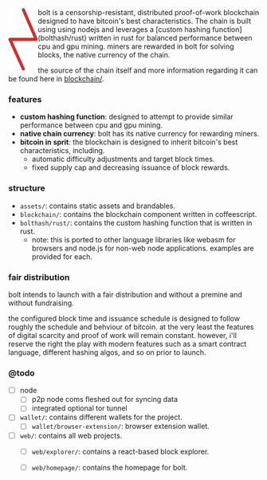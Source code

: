 <img src="assets/bolt-reverse.svg" height="125" align="left" />
bolt is a censorship-resistant, distributed proof-of-work blockchain designed 
to have bitcoin's best characteristics. The chain is built using using 
nodejs and leverages a [custom hashing function](bolthash/rust) written
in rust for balanced performance between cpu and gpu mining. miners 
are rewarded in bolt for solving blocks, the native currency of the chain.

the source of the chain itself and more information regarding it can be
found here in [blockchain/](blockchain).

### features

- **custom hashing function**: designed to attempt to provide similar performance between cpu and gpu mining.
- **native chain currency**: bolt has its native currency for rewarding miners.
- **bitcoin in sprit**: the blockchain is designed to inherit bitcoin's best characteristics, including.
  - automatic difficulty adjustments and target block times.
  - fixed supply cap and decreasing issuance of block rewards.

### structure

- `assets/`: contains static assets and brandables.
- `blockchain/`: contains the blockchain component written in coffeescript.
- `bolthash/rust/`: contains the custom hashing function that is written in rust.
  - note: this is ported to other language libraries like webasm for browsers and node.js for non-web node applications. examples are provided for each.

### fair distribution
bolt intends to launch with a fair distribution and without a premine and
without fundraising.

the configured block time and issuance schedule is designed to follow 
roughly the schedule and behviour of bitcoin. at the very least the features of 
digital scarcity and proof of work will remain constant. however, i'll reserve
the right the play with modern features such as a smart contract language, 
different hashing algos, and so on prior to launch.

### @todo
- [ ] node
  - [ ] p2p node coms fleshed out for syncing data
  - [ ] integrated optional tor tunnel
- [ ] `wallet/`: contains different wallets for the project.
  - [ ] `wallet/browser-extension/`: browser extension wallet.
- [ ] `web/`: contains all web projects.
  - [ ] `web/explorer/`: contains a react-based block explorer.
  - [ ] `web/homepage/`: contains the homepage for bolt.

